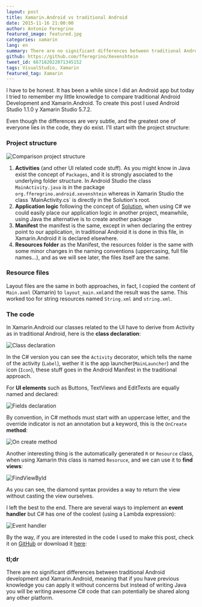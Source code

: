 ```yaml
---
layout: post
title: Xamarin.Android vs traditional Android
date: 2015-11-16 21:00:00
author: Antonio Feregrino
featured_image: featured.jpg
categories: xamarin
lang: en
summary: There are no significant differences between traditional Android development and Xamarin.Android, meaning that if you have previous knowledge you can apply it without concerns but instead of writing Java you will be writing awesome C# code that can potentially be shared along any other platform.
github: https://github.com/fferegrino/Xevenshtein
tweet_id: 667182022071345152
tags: VisualStudio, Xamarin
featured_tag: Xamarin
---
```


I have to be honest. It has been a while since I did an Android app but today I tried to remember my little knowledge to compare traditional Android Development and Xamarin.Android. To create this post I used Android Studio 1.1.0 y Xamarin Studio 5.7.2. 

Even though the differences are very subtle, and the greatest one of everyone lies in the code, they do exist. I'll start with the project structure:

### Project structure
<img src="/images/xamarin-android-vs-traditional__comparison.png" title="Comparison project structure" />

<ol>
	<li><b>Activities</b> (and other UI related code stuff). As you might know in Java exist the concept of <code>Packages</code>, and it is strongly asociated to the underlying folder structure. In Android Studio the class <code>MainActivity.java</code> is in the package <code>org.fferegrino.android.xevenshtein</code> whereas in Xamarin Studio the class `MainActivity.cs` is directly in the Solution's root.</li>
   	<li><b>Application logic</b> following the concept of <a href="https://xsa.ghost.io/code-organization-xs-vs/" target="_blank">Solution</a>, when using C# we could easily place our application logic in another project, meanwhile, using Java the alternative is to create another package</li>
  	<li><b>Manifest</b> the manifest is the same, except in when declaring the entrey point to our application, in traditional Android it is done in this file, in Xamarin.Android it is declared elsewhere.</li>
   	<li><b>Resources folder</b> as the Manifest, the resources folder is the same with some minor changes in the naming conventions (uppercasing, full file names...), and as we will see later, the files itself are the same.</li>
</ol>

### Resource files
Layout files are the same in both approaches, in fact, I copied the content of `Main.axml` (Xamarin) to `layout_main.xml`and the result was the same. This worked too for string resources named `String.xml` and `string.xml`.

### The code
In Xamarin.Android our classes related to the UI have to derive from Activity as in traditional Android, here is the **class declaration**:

<img src="/images/xamarin-android-vs-traditional__class-declaration-cmp.jpg" title="Class declaration" />

In the C# version you can see the `Activity` decorator, which tells the name of the activity (`Label`), wether it is the app launcher(`MainLauncher`) and the icon (`Icon`), these stuff goes in the Android Manifest in the traditional approach.

For **UI elements** such as Buttons, TextViews and EditTexts are equally named and declared:

<img src="/images/xamarin-android-vs-traditional__field-declaration-cmp.jpg" title="Fields declaration" />

By convention, in C# methods must start with an uppercase letter, and the override indicator is not an annotation but a keyword, this is the `OnCreate` **method**:

<img src="/images/xamarin-android-vs-traditional__method-declaration-cmp-1.jpg" title="On create method" />

Another interesting thing is the automatically generated `R` or `Resource` class, when using Xamarin this class is named `Resoruce`, and we can use it to **find views**:

<img src="/images/xamarin-android-vs-traditional__view-finding-cmp.jpg" title="FindViewById" />

As you can see, the diamond syntax provides a way to return the view without casting the view ourselves. 

I left the best to the end. There are several ways to implement an **event handler** but C# has one of the coolest (using a Lambda expression):

<img src="/images/xamarin-android-vs-traditional__event-handling-cmp.jpg" title="Event handler" />

By the way, if you are interested in the code I used to make this post, check it on [GitHub](https://github.com/fferegrino/Xevenshtein) or download it [here](https://github.com/fferegrino/Xevenshtein/archive/b-p-2.zip): 

### tl;dr
There are no significant differences between traditional Android development and Xamarin.Android, meaning that if you have previous knowledge you can apply it without concerns but instead of writing Java you will be writing awesome C# code that can potentially be shared along any other platform.